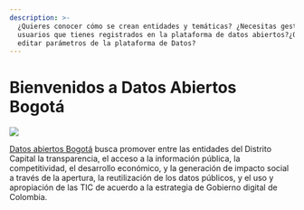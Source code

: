 ```yaml
---
description: >-
  ¿Quieres conocer cómo se crean entidades y temáticas? ¿Necesitas gestionar los
  usuarios que tienes registrados en la plataforma de datos abiertos?¿Quieres
  editar parámetros de la plataforma de Datos?
---
```


# Bienvenidos a Datos Abiertos Bogotá

![](https://blobscdn.gitbook.com/v0/b/gitbook-28427.appspot.com/o/assets%2F-LDMrvthhLqLg5icZccH%2F-LICBs5wjdpt2hLPmLLl%2F-LICm-hC35gDS8Fhv8uA%2Fimage.png?alt=media&token=eb8b10ff-805d-4287-9807-b4fa7976bfa2)



[Datos abiertos Bogotá](https://datosabiertos.bogota.gov.co/) busca promover entre las entidades del Distrito Capital la transparencia, el acceso a la información pública, la competitividad, el desarrollo económico, y la generación de impacto social a través de la apertura, la reutilización de los datos públicos, y el uso y apropiación de las TIC de acuerdo a la estrategia de Gobierno digital de Colombia.

